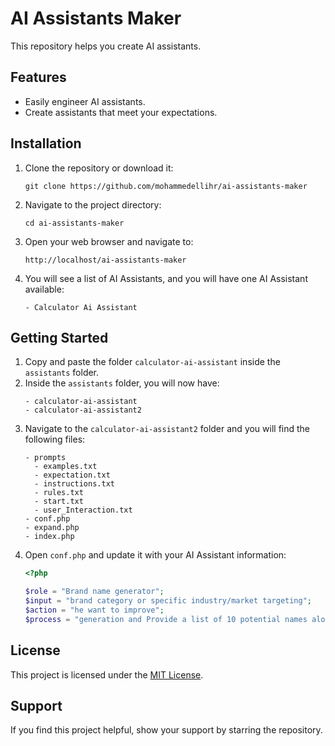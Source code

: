 # AI Assistants Maker
This repository helps you create AI assistants.

## Features
- Easily engineer AI assistants.
- Create assistants that meet your expectations.

## Installation

1. Clone the repository or download it:
    ```shell
    git clone https://github.com/mohammedellihr/ai-assistants-maker
    ```
2. Navigate to the project directory:
    ```shell
    cd ai-assistants-maker
    ```
3. Open your web browser and navigate to:
    ```
    http://localhost/ai-assistants-maker
    ```
4. You will see a list of AI Assistants, and you will have one AI Assistant available:
    ```shell
    - Calculator Ai Assistant
    ```

## Getting Started

1. Copy and paste the folder `calculator-ai-assistant` inside the `assistants` folder.
2. Inside the `assistants` folder, you will now have:
    ```shell
    - calculator-ai-assistant
    - calculator-ai-assistant2
    ```
3. Navigate to the `calculator-ai-assistant2` folder and you will find the following files:
    ```shell
    - prompts
      - examples.txt
      - expectation.txt
      - instructions.txt
      - rules.txt
      - start.txt
      - user_Interaction.txt
    - conf.php
    - expand.php
    - index.php
    ```
4. Open `conf.php` and update it with your AI Assistant information:
    ```php
    <?php

    $role = "Brand name generator";
    $input = "brand category or specific industry/market targeting";
    $action = "he want to improve";
    $process = "generation and Provide a list of 10 potential names along with a brief explanation of why each one is suitable for this specific brand";
    ```
## License

This project is licensed under the [MIT License](LICENSE).

## Support

If you find this project helpful, show your support by starring the repository.